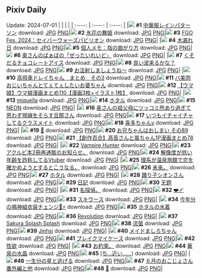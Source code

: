## Pixiv Daily
Update: 2024-07-01
|      |      |      |
| :----: | :----: | :----: |
|![](https://pixiv.microyu.workers.dev/c/240x480/img-master/img/2024/06/29/00/00/47/120061003_p0_master1200.jpg) **#1** [中華服レインパターソン](https://www.pixiv.net/artworks/120061003) download: [JPG](https://pixiv.microyu.workers.dev/img-original/img/2024/06/29/00/00/47/120061003_p0.jpg) [PNG](https://pixiv.microyu.workers.dev/img-original/img/2024/06/29/00/00/47/120061003_p0.png)|![](https://pixiv.microyu.workers.dev/c/240x480/img-master/img/2024/06/29/00/00/36/120060975_p0_master1200.jpg) **#2** [氷花の舞姫](https://www.pixiv.net/artworks/120060975) download: [JPG](https://pixiv.microyu.workers.dev/img-original/img/2024/06/29/00/00/36/120060975_p0.jpg) [PNG](https://pixiv.microyu.workers.dev/img-original/img/2024/06/29/00/00/36/120060975_p0.png)|![](https://pixiv.microyu.workers.dev/c/240x480/img-master/img/2024/06/29/00/01/02/120061037_p0_master1200.jpg) **#3** [FGO Fes. 2024：セイバーウォーズパビリオン](https://www.pixiv.net/artworks/120061037) download: [JPG](https://pixiv.microyu.workers.dev/img-original/img/2024/06/29/00/01/02/120061037_p0.jpg) [PNG](https://pixiv.microyu.workers.dev/img-original/img/2024/06/29/00/01/02/120061037_p0.png)|
|![](https://pixiv.microyu.workers.dev/c/240x480/img-master/img/2024/06/29/00/06/17/120061474_p0_master1200.jpg) **#4** [木漏れ日](https://www.pixiv.net/artworks/120061474) download: [JPG](https://pixiv.microyu.workers.dev/img-original/img/2024/06/29/00/06/17/120061474_p0.jpg) [PNG](https://pixiv.microyu.workers.dev/img-original/img/2024/06/29/00/06/17/120061474_p0.png)|![](https://pixiv.microyu.workers.dev/c/240x480/img-master/img/2024/06/29/06/00/08/120067916_p0_master1200.jpg) **#5** [個人メモ：指の曲がり方](https://www.pixiv.net/artworks/120067916) download: [JPG](https://pixiv.microyu.workers.dev/img-original/img/2024/06/29/06/00/08/120067916_p0.jpg) [PNG](https://pixiv.microyu.workers.dev/img-original/img/2024/06/29/06/00/08/120067916_p0.png)|![](https://pixiv.microyu.workers.dev/c/240x480/img-master/img/2024/06/29/00/21/39/120061385_p0_master1200.jpg) **#6** [奥さんのばぁばの「ぜったいれいど」](https://www.pixiv.net/artworks/120061385) download: [JPG](https://pixiv.microyu.workers.dev/img-original/img/2024/06/29/00/21/39/120061385_p0.jpg) [PNG](https://pixiv.microyu.workers.dev/img-original/img/2024/06/29/00/21/39/120061385_p0.png)|
|![](https://pixiv.microyu.workers.dev/c/240x480/img-master/img/2024/06/29/07/30/01/120069088_p0_master1200.jpg) **#7** [くそだるチョコレートアイス](https://www.pixiv.net/artworks/120069088) download: [JPG](https://pixiv.microyu.workers.dev/img-original/img/2024/06/29/07/30/01/120069088_p0.jpg) [PNG](https://pixiv.microyu.workers.dev/img-original/img/2024/06/29/07/30/01/120069088_p0.png)|![](https://pixiv.microyu.workers.dev/c/240x480/img-master/img/2024/06/30/14/00/01/120110718_p0_master1200.jpg) **#8** [良い波来るかな？](https://www.pixiv.net/artworks/120110718) download: [JPG](https://pixiv.microyu.workers.dev/img-original/img/2024/06/30/14/00/01/120110718_p0.jpg) [PNG](https://pixiv.microyu.workers.dev/img-original/img/2024/06/30/14/00/01/120110718_p0.png)|![](https://pixiv.microyu.workers.dev/c/240x480/img-master/img/2024/06/29/20/41/00/120086821_p0_master1200.jpg) **#9** [お注射しましょうね～](https://www.pixiv.net/artworks/120086821) download: [JPG](https://pixiv.microyu.workers.dev/img-original/img/2024/06/29/20/41/00/120086821_p0.jpg) [PNG](https://pixiv.microyu.workers.dev/img-original/img/2024/06/29/20/41/00/120086821_p0.png)|
|![](https://pixiv.microyu.workers.dev/c/240x480/img-master/img/2024/06/29/18/59/09/120083600_p0_master1200.jpg) **#10** [高飛車ドレイちゃん　まとめ　その3](https://www.pixiv.net/artworks/120083600) download: [JPG](https://pixiv.microyu.workers.dev/img-original/img/2024/06/29/18/59/09/120083600_p0.jpg) [PNG](https://pixiv.microyu.workers.dev/img-original/img/2024/06/29/18/59/09/120083600_p0.png)|![](https://pixiv.microyu.workers.dev/c/240x480/img-master/img/2024/06/29/00/18/56/120062035_p0_master1200.jpg) **#11** [バ美肉おじいちゃんとてぇてぇしたいお婆ちゃん](https://www.pixiv.net/artworks/120062035) download: [JPG](https://pixiv.microyu.workers.dev/img-original/img/2024/06/29/00/18/56/120062035_p0.jpg) [PNG](https://pixiv.microyu.workers.dev/img-original/img/2024/06/29/00/18/56/120062035_p0.png)|![](https://pixiv.microyu.workers.dev/c/240x480/img-master/img/2024/06/29/00/02/56/120061227_p0_master1200.jpg) **#12** [【ウマ娘】ウマ娘漫画まとめ110【漫画3枚+イラスト1枚】](https://www.pixiv.net/artworks/120061227) download: [JPG](https://pixiv.microyu.workers.dev/img-original/img/2024/06/29/00/02/56/120061227_p0.jpg) [PNG](https://pixiv.microyu.workers.dev/img-original/img/2024/06/29/00/02/56/120061227_p0.png)|
|![](https://pixiv.microyu.workers.dev/c/240x480/img-master/img/2024/06/29/00/00/26/120060943_p0_master1200.jpg) **#13** [miquella](https://www.pixiv.net/artworks/120060943) download: [JPG](https://pixiv.microyu.workers.dev/img-original/img/2024/06/29/00/00/26/120060943_p0.jpg) [PNG](https://pixiv.microyu.workers.dev/img-original/img/2024/06/29/00/00/26/120060943_p0.png)|![](https://pixiv.microyu.workers.dev/c/240x480/img-master/img/2024/06/29/22/47/25/120091572_p0_master1200.jpg) **#14** [ホタル](https://www.pixiv.net/artworks/120091572) download: [JPG](https://pixiv.microyu.workers.dev/img-original/img/2024/06/29/22/47/25/120091572_p0.jpg) [PNG](https://pixiv.microyu.workers.dev/img-original/img/2024/06/29/22/47/25/120091572_p0.png)|![](https://pixiv.microyu.workers.dev/c/240x480/img-master/img/2024/06/29/00/00/38/120060978_p0_master1200.jpg) **#15** [NEON](https://www.pixiv.net/artworks/120060978) download: [JPG](https://pixiv.microyu.workers.dev/img-original/img/2024/06/29/00/00/38/120060978_p0.jpg) [PNG](https://pixiv.microyu.workers.dev/img-original/img/2024/06/29/00/00/38/120060978_p0.png)|
|![](https://pixiv.microyu.workers.dev/c/240x480/img-master/img/2024/06/30/00/01/24/120094511_p0_master1200.jpg) **#16** [奥さんの祖父母にツッコミ所あり過ぎて思わず視線をそらす旦那さん](https://www.pixiv.net/artworks/120094511) download: [JPG](https://pixiv.microyu.workers.dev/img-original/img/2024/06/30/00/01/24/120094511_p0.jpg) [PNG](https://pixiv.microyu.workers.dev/img-original/img/2024/06/30/00/01/24/120094511_p0.png)|![](https://pixiv.microyu.workers.dev/c/240x480/img-master/img/2024/06/29/00/02/34/120061191_p0_master1200.jpg) **#17** [いつもイチャイチャしてるクラスメイト](https://www.pixiv.net/artworks/120061191) download: [JPG](https://pixiv.microyu.workers.dev/img-original/img/2024/06/29/00/02/34/120061191_p0.jpg) [PNG](https://pixiv.microyu.workers.dev/img-original/img/2024/06/29/00/02/34/120061191_p0.png)|![](https://pixiv.microyu.workers.dev/c/240x480/img-master/img/2024/06/29/00/03/45/120061287_p0_master1200.jpg) **#18** [喜多ちゃんv](https://www.pixiv.net/artworks/120061287) download: [JPG](https://pixiv.microyu.workers.dev/img-original/img/2024/06/29/00/03/45/120061287_p0.jpg) [PNG](https://pixiv.microyu.workers.dev/img-original/img/2024/06/29/00/03/45/120061287_p0.png)|
|![](https://pixiv.microyu.workers.dev/c/240x480/img-master/img/2024/06/29/01/08/25/120063578_p0_master1200.jpg) **#19** [👙](https://www.pixiv.net/artworks/120063578) download: [JPG](https://pixiv.microyu.workers.dev/img-original/img/2024/06/29/01/08/25/120063578_p0.jpg) [PNG](https://pixiv.microyu.workers.dev/img-original/img/2024/06/29/01/08/25/120063578_p0.png)|![](https://pixiv.microyu.workers.dev/c/240x480/img-master/img/2024/06/29/12/18/57/120074293_p0_master1200.jpg) **#20** [お兄ちゃんはおしまい その89](https://www.pixiv.net/artworks/120074293) download: [JPG](https://pixiv.microyu.workers.dev/img-original/img/2024/06/29/12/18/57/120074293_p0.jpg) [PNG](https://pixiv.microyu.workers.dev/img-original/img/2024/06/29/12/18/57/120074293_p0.png)|![](https://pixiv.microyu.workers.dev/c/240x480/img-master/img/2024/06/29/00/04/46/120061357_p0_master1200.jpg) **#21** [【創作百合】高音さんと嵐ちゃん1P漫画まとめ78](https://www.pixiv.net/artworks/120061357) download: [JPG](https://pixiv.microyu.workers.dev/img-original/img/2024/06/29/00/04/46/120061357_p0.jpg) [PNG](https://pixiv.microyu.workers.dev/img-original/img/2024/06/29/00/04/46/120061357_p0.png)|
|![](https://pixiv.microyu.workers.dev/c/240x480/img-master/img/2024/06/29/00/00/56/120061024_p0_master1200.jpg) **#22** [Vampire Hunter](https://www.pixiv.net/artworks/120061024) download: [JPG](https://pixiv.microyu.workers.dev/img-original/img/2024/06/29/00/00/56/120061024_p0.jpg) [PNG](https://pixiv.microyu.workers.dev/img-original/img/2024/06/29/00/00/56/120061024_p0.png)|![](https://pixiv.microyu.workers.dev/c/240x480/img-master/img/2024/06/29/19/35/22/120084751_p0_master1200.jpg) **#23** [アクルビ本2冊再通販のお知らせ。](https://www.pixiv.net/artworks/120084751) download: [JPG](https://pixiv.microyu.workers.dev/img-original/img/2024/06/29/19/35/22/120084751_p0.jpg) [PNG](https://pixiv.microyu.workers.dev/img-original/img/2024/06/29/19/35/22/120084751_p0.png)|![](https://pixiv.microyu.workers.dev/c/240x480/img-master/img/2024/06/29/20/17/42/120086108_p0_master1200.jpg) **#24** [解像度が低い年齢を詐称してるVtuber](https://www.pixiv.net/artworks/120086108) download: [JPG](https://pixiv.microyu.workers.dev/img-original/img/2024/06/29/20/17/42/120086108_p0.jpg) [PNG](https://pixiv.microyu.workers.dev/img-original/img/2024/06/29/20/17/42/120086108_p0.png)|
|![](https://pixiv.microyu.workers.dev/c/240x480/img-master/img/2024/06/30/18/28/48/120117771_p0_master1200.jpg) **#25** [理系が温泉旅館で恋を確かめようとするとこうなる。](https://www.pixiv.net/artworks/120117771) download: [JPG](https://pixiv.microyu.workers.dev/img-original/img/2024/06/30/18/28/48/120117771_p0.jpg) [PNG](https://pixiv.microyu.workers.dev/img-original/img/2024/06/30/18/28/48/120117771_p0.png)|![](https://pixiv.microyu.workers.dev/c/240x480/img-master/img/2024/06/30/05/43/17/120101722_p0_master1200.jpg) **#26** [未来。](https://www.pixiv.net/artworks/120101722) download: [JPG](https://pixiv.microyu.workers.dev/img-original/img/2024/06/30/05/43/17/120101722_p0.jpg) [PNG](https://pixiv.microyu.workers.dev/img-original/img/2024/06/30/05/43/17/120101722_p0.png)|![](https://pixiv.microyu.workers.dev/c/240x480/img-master/img/2024/06/29/02/40/40/120065533_p0_master1200.jpg) **#27** [ホタル](https://www.pixiv.net/artworks/120065533) download: [JPG](https://pixiv.microyu.workers.dev/img-original/img/2024/06/29/02/40/40/120065533_p0.jpg) [PNG](https://pixiv.microyu.workers.dev/img-original/img/2024/06/29/02/40/40/120065533_p0.png)|
|![](https://pixiv.microyu.workers.dev/c/240x480/img-master/img/2024/06/30/00/03/23/120094701_p0_master1200.jpg) **#28** [踊り子シオンさん](https://www.pixiv.net/artworks/120094701) download: [JPG](https://pixiv.microyu.workers.dev/img-original/img/2024/06/30/00/03/23/120094701_p0.jpg) [PNG](https://pixiv.microyu.workers.dev/img-original/img/2024/06/30/00/03/23/120094701_p0.png)|![](https://pixiv.microyu.workers.dev/c/240x480/img-master/img/2024/06/29/14/04/40/120076513_p0_master1200.jpg) **#29** [日記](https://www.pixiv.net/artworks/120076513) download: [JPG](https://pixiv.microyu.workers.dev/img-original/img/2024/06/29/14/04/40/120076513_p0.jpg) [PNG](https://pixiv.microyu.workers.dev/img-original/img/2024/06/29/14/04/40/120076513_p0.png)|![](https://pixiv.microyu.workers.dev/c/240x480/img-master/img/2024/06/29/00/04/48/120061361_p0_master1200.jpg) **#30** [无题](https://www.pixiv.net/artworks/120061361) download: [JPG](https://pixiv.microyu.workers.dev/img-original/img/2024/06/29/00/04/48/120061361_p0.jpg) [PNG](https://pixiv.microyu.workers.dev/img-original/img/2024/06/29/00/04/48/120061361_p0.png)|
|![](https://pixiv.microyu.workers.dev/c/240x480/img-master/img/2024/06/29/00/37/46/120062530_p0_master1200.jpg) **#31** [名探偵。](https://www.pixiv.net/artworks/120062530) download: [JPG](https://pixiv.microyu.workers.dev/img-original/img/2024/06/29/00/37/46/120062530_p0.jpg) [PNG](https://pixiv.microyu.workers.dev/img-original/img/2024/06/29/00/37/46/120062530_p0.png)|![](https://pixiv.microyu.workers.dev/c/240x480/img-master/img/2024/06/29/00/00/54/120061020_p0_master1200.jpg) **#32** [❤️‍🩹](https://www.pixiv.net/artworks/120061020) download: [JPG](https://pixiv.microyu.workers.dev/img-original/img/2024/06/29/00/00/54/120061020_p0.jpg) [PNG](https://pixiv.microyu.workers.dev/img-original/img/2024/06/29/00/00/54/120061020_p0.png)|![](https://pixiv.microyu.workers.dev/c/240x480/img-master/img/2024/06/30/07/03/20/120102795_p0_master1200.jpg) **#33** [スキウース](https://www.pixiv.net/artworks/120102795) download: [JPG](https://pixiv.microyu.workers.dev/img-original/img/2024/06/30/07/03/20/120102795_p0.jpg) [PNG](https://pixiv.microyu.workers.dev/img-original/img/2024/06/30/07/03/20/120102795_p0.png)|
|![](https://pixiv.microyu.workers.dev/c/240x480/img-master/img/2024/06/29/01/14/32/120063732_p0_master1200.jpg) **#34** [今年分の鳴神組衣装チェンジ🌸⚡](https://www.pixiv.net/artworks/120063732) download: [JPG](https://pixiv.microyu.workers.dev/img-original/img/2024/06/29/01/14/32/120063732_p0.jpg) [PNG](https://pixiv.microyu.workers.dev/img-original/img/2024/06/29/01/14/32/120063732_p0.png)|![](https://pixiv.microyu.workers.dev/c/240x480/img-master/img/2024/06/29/20/02/11/120085627_p0_master1200.jpg) **#35** [ホタルの水着](https://www.pixiv.net/artworks/120085627) download: [JPG](https://pixiv.microyu.workers.dev/img-original/img/2024/06/29/20/02/11/120085627_p0.jpg) [PNG](https://pixiv.microyu.workers.dev/img-original/img/2024/06/29/20/02/11/120085627_p0.png)|![](https://pixiv.microyu.workers.dev/c/240x480/img-master/img/2024/06/30/00/00/57/120094454_p0_master1200.jpg) **#36** [Revolution](https://www.pixiv.net/artworks/120094454) download: [JPG](https://pixiv.microyu.workers.dev/img-original/img/2024/06/30/00/00/57/120094454_p0.jpg) [PNG](https://pixiv.microyu.workers.dev/img-original/img/2024/06/30/00/00/57/120094454_p0.png)|
|![](https://pixiv.microyu.workers.dev/c/240x480/img-master/img/2024/06/29/00/26/49/120062315_p0_master1200.jpg) **#37** [Sakura Splash Splash](https://www.pixiv.net/artworks/120062315) download: [JPG](https://pixiv.microyu.workers.dev/img-original/img/2024/06/29/00/26/49/120062315_p0.jpg) [PNG](https://pixiv.microyu.workers.dev/img-original/img/2024/06/29/00/26/49/120062315_p0.png)|![](https://pixiv.microyu.workers.dev/c/240x480/img-master/img/2024/06/29/06/11/54/120068092_p0_master1200.jpg) **#38** [流萤](https://www.pixiv.net/artworks/120068092) download: [JPG](https://pixiv.microyu.workers.dev/img-original/img/2024/06/29/06/11/54/120068092_p0.jpg) [PNG](https://pixiv.microyu.workers.dev/img-original/img/2024/06/29/06/11/54/120068092_p0.png)|![](https://pixiv.microyu.workers.dev/c/240x480/img-master/img/2024/06/30/14/41/21/120111649_p0_master1200.jpg) **#39** [Jinhsi](https://www.pixiv.net/artworks/120111649) download: [JPG](https://pixiv.microyu.workers.dev/img-original/img/2024/06/30/14/41/21/120111649_p0.jpg) [PNG](https://pixiv.microyu.workers.dev/img-original/img/2024/06/30/14/41/21/120111649_p0.png)|
|![](https://pixiv.microyu.workers.dev/c/240x480/img-master/img/2024/06/29/04/02/00/120066683_p0_master1200.jpg) **#40** [メイドましろちゃん](https://www.pixiv.net/artworks/120066683) download: [JPG](https://pixiv.microyu.workers.dev/img-original/img/2024/06/29/04/02/00/120066683_p0.jpg) [PNG](https://pixiv.microyu.workers.dev/img-original/img/2024/06/29/04/02/00/120066683_p0.png)|![](https://pixiv.microyu.workers.dev/c/240x480/img-master/img/2024/06/30/00/01/10/120094485_p0_master1200.jpg) **#41** [ブレイクマイケース](https://www.pixiv.net/artworks/120094485) download: [JPG](https://pixiv.microyu.workers.dev/img-original/img/2024/06/30/00/01/10/120094485_p0.jpg) [PNG](https://pixiv.microyu.workers.dev/img-original/img/2024/06/30/00/01/10/120094485_p0.png)|![](https://pixiv.microyu.workers.dev/c/240x480/img-master/img/2024/06/30/00/15/31/120095320_p0_master1200.jpg) **#42** [性欲](https://www.pixiv.net/artworks/120095320) download: [JPG](https://pixiv.microyu.workers.dev/img-original/img/2024/06/30/00/15/31/120095320_p0.jpg) [PNG](https://pixiv.microyu.workers.dev/img-original/img/2024/06/30/00/15/31/120095320_p0.png)|
|![](https://pixiv.microyu.workers.dev/c/240x480/img-master/img/2024/06/29/19/04/58/120083886_p0_master1200.jpg) **#43** [お約束。](https://www.pixiv.net/artworks/120083886) download: [JPG](https://pixiv.microyu.workers.dev/img-original/img/2024/06/29/19/04/58/120083886_p0.jpg) [PNG](https://pixiv.microyu.workers.dev/img-original/img/2024/06/29/19/04/58/120083886_p0.png)|![](https://pixiv.microyu.workers.dev/c/240x480/img-master/img/2024/06/29/00/00/32/120060959_p0_master1200.jpg) **#44** [華泉の水晶](https://www.pixiv.net/artworks/120060959) download: [JPG](https://pixiv.microyu.workers.dev/img-original/img/2024/06/29/00/00/32/120060959_p0.jpg) [PNG](https://pixiv.microyu.workers.dev/img-original/img/2024/06/29/00/00/32/120060959_p0.png)|![](https://pixiv.microyu.workers.dev/c/240x480/img-master/img/2024/06/30/00/18/16/120095447_p0_master1200.jpg) **#45** [(ち…近い……)](https://www.pixiv.net/artworks/120095447) download: [JPG](https://pixiv.microyu.workers.dev/img-original/img/2024/06/30/00/18/16/120095447_p0.jpg) [PNG](https://pixiv.microyu.workers.dev/img-original/img/2024/06/30/00/18/16/120095447_p0.png)|
|![](https://pixiv.microyu.workers.dev/c/240x480/img-master/img/2024/06/30/16/05/16/120113571_p0_master1200.jpg) **#46** [一生分の星と逃げる](https://www.pixiv.net/artworks/120113571) download: [JPG](https://pixiv.microyu.workers.dev/img-original/img/2024/06/30/16/05/16/120113571_p0.jpg) [PNG](https://pixiv.microyu.workers.dev/img-original/img/2024/06/30/16/05/16/120113571_p0.png)|![](https://pixiv.microyu.workers.dev/c/240x480/img-master/img/2024/06/30/00/45/25/120096455_p0_master1200.jpg) **#47** [６月のおこじょさん番外編と他](https://www.pixiv.net/artworks/120096455) download: [JPG](https://pixiv.microyu.workers.dev/img-original/img/2024/06/30/00/45/25/120096455_p0.jpg) [PNG](https://pixiv.microyu.workers.dev/img-original/img/2024/06/30/00/45/25/120096455_p0.png)|![](https://pixiv.microyu.workers.dev/c/240x480/img-master/img/2024/06/30/18/09/55/120117203_p0_master1200.jpg) **#48** [🌻](https://www.pixiv.net/artworks/120117203) download: [JPG](https://pixiv.microyu.workers.dev/img-original/img/2024/06/30/18/09/55/120117203_p0.jpg) [PNG](https://pixiv.microyu.workers.dev/img-original/img/2024/06/30/18/09/55/120117203_p0.png)|
